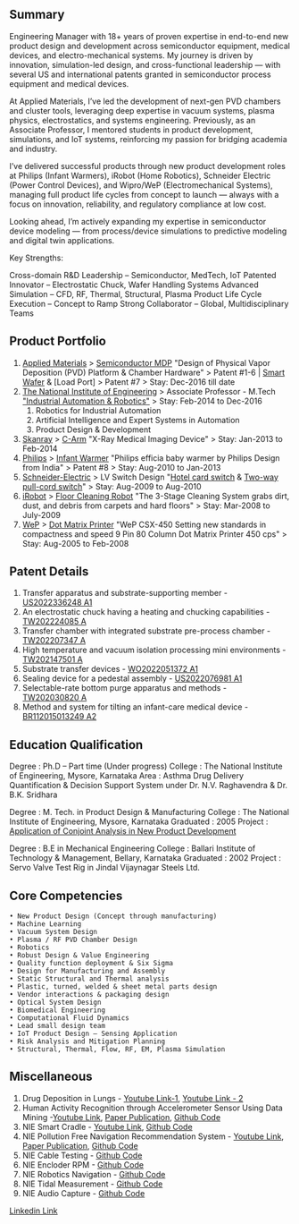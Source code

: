 
## Summary
Engineering Manager with 18+ years of proven expertise in end-to-end new product design and development across semiconductor equipment, medical devices, and electro-mechanical systems. My journey is driven by innovation, simulation-led design, and cross-functional leadership — with several US and international patents granted in semiconductor process equipment and medical devices.

At Applied Materials, I’ve led the development of next-gen PVD chambers and cluster tools, leveraging deep expertise in vacuum systems, plasma physics, electrostatics, and systems engineering. Previously, as an Associate Professor, I mentored students in product development, simulations, and IoT systems, reinforcing my passion for bridging academia and industry.

I’ve delivered successful products through new product development roles at Philips (Infant Warmers), iRobot (Home Robotics), Schneider Electric (Power Control Devices), and Wipro/WeP (Electromechanical Systems), managing full product life cycles from concept to launch — always with a focus on innovation, reliability, and regulatory compliance at low cost.

Looking ahead, I’m actively expanding my expertise in semiconductor device modeling — from process/device simulations to predictive modeling and digital twin applications.

Key Strengths:

Cross-domain R&D Leadership – Semiconductor, MedTech, IoT
Patented Innovator – Electrostatic Chuck, Wafer Handling Systems
Advanced Simulation – CFD, RF, Thermal, Structural, Plasma
Product Life Cycle Execution – Concept to Ramp
Strong Collaborator – Global, Multidisciplinary Teams 

## Product Portfolio
1. [Applied Materials](https://www.appliedmaterials.com/) > [Semiconductor MDP](https://www.appliedmaterials.com/in/en/semiconductor/semiconductor-products.html) "Design of Physical Vapor Deposition (PVD) Platform & Chamber Hardware" > Patent #1-6 | [Smart Wafer](https://worldwide.espacenet.com/publicationDetails/biblio?DB=EPODOC&II=3&ND=3&adjacent=true&locale=en_EP&FT=D&date=20220401&CC=TW&NR=202212822A&KC=A#) & [Load Port] > Patent #7 > Stay: Dec-2016 till date 
2. [The National Institute of Engineering](https://nie.ac.in/) > Associate Professor - M.Tech ["Industrial Automation & Robotics"](https://nie.ac.in/wp-content/uploads/2021/01/M-Tech-IAR-Syllabus-AY-2020-2022-Final-revised-converted-1.pdf) > Stay: Feb-2014 to Dec-2016
    1. Robotics for Industrial Automation 
    2. Artificial Intelligence and Expert Systems in Automation 
    3. Product Design & Development
3. [Skanray](https://www.skanray.com) > [C-Arm](https://www.skanray.com/?q=content/skan-c) "X-Ray Medical Imaging Device" > Stay: Jan-2013 to Feb-2014
4. [Philips](https://www.philips.co.in/) > [Infant Warmer](https://www.designboom.com/project/philips-efficia-baby-warmer/) "Philips efficia baby warmer by Philips Design from India" > Patent #8 > Stay: Aug-2010 to Jan-2013
5. [Schneider-Electric](https://www.se.com/in/en/) > LV Switch Design "[Hotel card switch](https://www.amazon.in/Schneider-Electric-Livia-Electronic-Card-Switch/dp/B08DS761KW) & [Two-way pull-cord switch](https://www.se.com/ae/en/product/MTN436600/twoway-pullcord-switch-insert-twoway/)" > Stay: Aug-2009 to Aug-2010
6. [iRobot](https://www.irobot.com/) > [Floor Cleaning Robot]([https://www.irobot.com/en_US/roomba.html]) "The 3-Stage Cleaning System grabs dirt, dust, and debris from carpets and hard floors" > Stay: Mar-2008 to July-2009 
7. [WeP](https://wepdigital.com/) > [Dot Matrix Printer](https://www.amazon.in/Wep-WeP-CSX450-Printer/dp/B00652BOQG) "WeP CSX-450 Setting new standards in compactness and speed 9 Pin 80 Column Dot Matrix Printer 450 cps" > Stay: Aug-2005 to Feb-2008


## Patent Details
1. Transfer apparatus and substrate-supporting member -  [US2022336248 A1](https://worldwide.espacenet.com/publicationDetails/biblio?DB=EPODOC&II=0&ND=3&adjacent=true&locale=en_EP&FT=D&date=20221020&CC=US&NR=2022336248A1&KC=A1#)
2. An electrostatic chuck having a heating and chucking capabilities - [TW202224085 A](https://worldwide.espacenet.com/publicationDetails/biblio?DB=EPODOC&II=1&ND=3&adjacent=true&locale=en_EP&FT=D&date=20220616&CC=TW&NR=202224085A&KC=A#)
3. Transfer chamber with integrated substrate pre-process chamber - [TW202207347 A](https://worldwide.espacenet.com/publicationDetails/biblio?DB=EPODOC&II=2&ND=3&adjacent=true&locale=en_EP&FT=D&date=20220216&CC=TW&NR=202207347A&KC=A#)
4. High temperature and vacuum isolation processing mini environments - [TW202147501 A](https://worldwide.espacenet.com/publicationDetails/biblio?DB=EPODOC&II=3&ND=3&adjacent=true&locale=en_EP&FT=D&date=20211216&CC=TW&NR=202147501A&KC=A#)
5. Substrate transfer devices - [WO2022051372 A1](https://worldwide.espacenet.com/publicationDetails/biblio?DB=EPODOC&II=4&ND=3&adjacent=true&locale=en_EP&FT=D&date=20220310&CC=WO&NR=2022051372A1&KC=A1#) 
6. Sealing device for a pedestal assembly  - [US2022076981 A1](https://worldwide.espacenet.com/publicationDetails/biblio?DB=EPODOC&II=5&ND=3&adjacent=true&locale=en_EP&FT=D&date=20220310&CC=US&NR=2022076981A1&KC=A1#) 
7. Selectable-rate bottom purge apparatus and methods - [TW202030820 A](https://worldwide.espacenet.com/publicationDetails/biblio?DB=EPODOC&II=0&ND=3&adjacent=true&locale=en_EP&FT=D&date=20200816&CC=TW&NR=202030820A&KC=A#)
8. Method and system for tilting an infant-care medical device - [BR112015013249 A2](https://worldwide.espacenet.com/publicationDetails/biblio?DB=EPODOC&II=1&ND=3&adjacent=true&locale=en_EP&FT=D&date=20170711&CC=BR&NR=112015013249A2&KC=A2#)


## Education Qualification 

Degree		    : Ph.D – Part time (Under progress) 
College		    : The National Institute of Engineering, Mysore, Karnataka
Area			: Asthma Drug Delivery Quantification & Decision Support System under Dr. N.V. Raghavendra & Dr. B.K. Sridhara

Degree		    :  M. Tech. in Product Design & Manufacturing
College		    :  The National Institute of Engineering, Mysore, Karnataka 
Graduated   	:  2005 
Project			:  [Application of Conjoint Analysis in New Product Development](https://scholar.google.com/citations?user=69y34zAAAAAJ&hl=en&scioq=+%0ALakshmikantha,+%0AK.S.+,+%0Aet+al.+(2005).%0A+%E2%80%98Application+of+conjoint+analysis+in+new+product+development%E2%80%99.%0AProceedings+of+the+National+Conference+on+Product+Development+with+Mechatronic+Systems+for+Global+Quality+(PMGQ+2005).%0A%0AMadurai,+%0A33-37+&safe=active&ssui=on)

Degree		    :  B.E in Mechanical Engineering
College		    :  Ballari Institute of Technology & Management, Bellary, Karnataka 
Graduated   	:  2002
Project			:  Servo Valve Test Rig in Jindal Vijaynagar Steels Ltd. 

## Core Competencies
    • New Product Design (Concept through manufacturing)
    • Machine Learning 
    • Vacuum System Design 
    • Plasma / RF PVD Chamber Design 
    • Robotics 
    • Robust Design & Value Engineering 
    • Quality function deployment & Six Sigma 
    • Design for Manufacturing and Assembly 
    • Static Structural and Thermal analysis  
    • Plastic, turned, welded & sheet metal parts design 
    • Vendor interactions & packaging design 
    • Optical System Design 
    • Biomedical Engineering
    • Computational Fluid Dynamics 
    • Lead small design team 
    • IoT Product Design – Sensing Application 
    • Risk Analysis and Mitigation Planning 
    • Structural, Thermal, Flow, RF, EM, Plasma Simulation 

## Miscellaneous 
1. Drug Deposition in Lungs - [Youtube Link-1](https://studio.youtube.com/video/Td4NVXnNYnM/edit), [Youtube Link - 2](https://studio.youtube.com/video/F-73zHqavkk/edit)
2. Human Activity Recognition  through Accelerometer Sensor Using Data Mining -[Youtube Link](https://studio.youtube.com/video/tSDNVz2r8jQ/edit), [Paper Publication](http://www.ijraset.com/fileserve.php?FID=3084), [Github Code](https://github.com/Lakshmikanthaks/Activity-Recognition)
3. NIE Smart Cradle - [Youtube Link](https://studio.youtube.com/video/0zPPNozyPhI/edit), [Github Code](https://github.com/Lakshmikanthaks/Smart-Baby-Bed)
4. NIE Pollution Free Navigation Recommendation System - [Youtube Link](https://studio.youtube.com/video/qUtXssaea8Y/edit), [Paper Publication](http://www.troindia.in/journal/ijcesr/vol3iss10/21-26.pdf), [Github Code](https://github.com/Lakshmikanthaks/Gas-Concentration)
5. NIE Cable Testing - [Github Code](https://github.com/Lakshmikanthaks/Cable_Testing)
6. NIE Encloder RPM - [Github Code](https://github.com/Lakshmikanthaks/EncoderRPM)
7. NIE Robotics Navigation - [Github Code](https://github.com/Lakshmikanthaks/Robotics-Navigation)
8. NIE Tidal Measurement - [Github Code](https://github.com/Lakshmikanthaks/TidalVolumeMeasurement)
9. NIE Audio Capture - [Github Code](https://github.com/Lakshmikanthaks/audio-capture)

[Linkedin Link](https://www.linkedin.com/in/lakshmikanth-shirahatti-78439714/)


